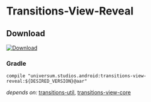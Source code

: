 Transitions-View-Reveal
===============

## Download ##
[![Download](https://api.bintray.com/packages/universum-studios/android/universum.studios.android%3Atransitions/images/download.svg)](https://bintray.com/universum-studios/android/universum.studios.android%3Atransitions/_latestVersion)

### Gradle ###

    compile "universum.studios.android:transitions-view-reveal:${DESIRED_VERSION}@aar"

_depends on:_
[transitions-util](https://github.com/universum-studios/android_transitions/tree/master/library-util),
[transitions-view-core](https://github.com/universum-studios/android_transitions/tree/master/library-view-core)